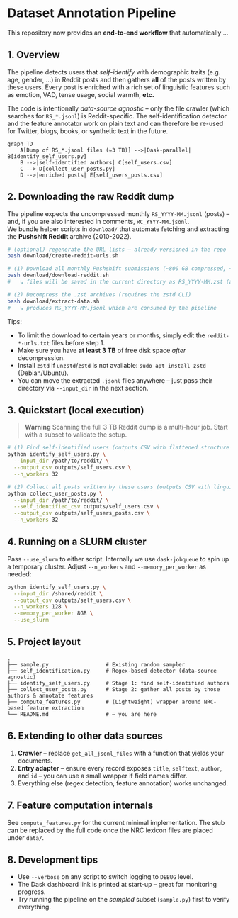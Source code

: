 # Dataset Annotation Pipeline

This repository now provides an **end-to-end workflow** that automatically …

## 1. Overview

The pipeline detects users that *self-identify* with demographic traits (e.g. age, gender, …) in Reddit posts and then gathers **all** of the posts written by these users. Every post is enriched with a rich set of linguistic features such as emotion, VAD, tense usage, social warmth, **etc.**

The code is intentionally *data-source agnostic* – only the file crawler (which searches for `RS_*.jsonl`) is Reddit-specific. The self-identification detector and the feature annotator work on plain text and can therefore be re-used for Twitter, blogs, books, or synthetic text in the future.

```mermaid
graph TD
    A[Dump of RS_*.jsonl files (≈3 TB)] -->|Dask-parallel| B[identify_self_users.py]
    B -->|self-identified authors| C[self_users.csv]
    C --> D[collect_user_posts.py]
    D -->|enriched posts| E[self_users_posts.csv]
```

## 2. Downloading the raw Reddit dump

The pipeline expects the uncompressed monthly `RS_YYYY-MM.jsonl` (posts) – and, if you are also interested in comments, `RC_YYYY-MM.jsonl`.  
We bundle helper scripts in `download/` that automate fetching and extracting the **Pushshift Reddit** archive (2010-2022).

```bash
# (optional) regenerate the URL lists – already versioned in the repo
bash download/create-reddit-urls.sh

# (1) Download all monthly Pushshift submissions (~800 GB compressed, ~3 TB uncompressed)
bash download/download-reddit.sh
#   ↳ files will be saved in the current directory as RS_YYYY-MM.zst (and RC_YYYY-MM.zst)

# (2) Decompress the .zst archives (requires the zstd CLI)
bash download/extract-data.sh
#   ↳ produces RS_YYYY-MM.jsonl which are consumed by the pipeline
```

Tips:
* To limit the download to certain years or months, simply edit the `reddit-*-urls.txt` files before step 1.
* Make sure you have **at least 3 TB** of free disk space *after* decompression.
* Install `zstd` if `unzstd`/`zstd` is not available: `sudo apt install zstd` (Debian/Ubuntu).
* You can move the extracted `.jsonl` files anywhere – just pass their directory via `--input_dir` in the next section.

## 3. Quickstart (local execution)

> **Warning**  Scanning the full 3 TB Reddit dump is a multi-hour job. Start with a subset to validate the setup.

```bash
# (1) Find self-identified users (outputs CSV with flattened structure and resolved age)
python identify_self_users.py \
  --input_dir /path/to/reddit/ \
  --output_csv outputs/self_users.csv \
  --n_workers 32

# (2) Collect all posts written by these users (outputs CSV with linguistic features)
python collect_user_posts.py \
  --input_dir /path/to/reddit/ \
  --self_identified_csv outputs/self_users.csv \
  --output_csv outputs/self_users_posts.csv \
  --n_workers 32
```

## 4. Running on a SLURM cluster

Pass `--use_slurm` to either script. Internally we use `dask-jobqueue` to spin up a temporary cluster. Adjust `--n_workers` and `--memory_per_worker` as needed:

```bash
python identify_self_users.py \
  --input_dir /shared/reddit \
  --output_csv outputs/self_users.csv \
  --n_workers 128 \
  --memory_per_worker 8GB \
  --use_slurm
```

## 5. Project layout

```
.
├── sample.py                  # Existing random sampler
├── self_identification.py     # Regex-based detector (data-source agnostic)
├── identify_self_users.py     # Stage 1: find self-identified authors
├── collect_user_posts.py      # Stage 2: gather all posts by those authors & annotate features
├── compute_features.py        # (Lightweight) wrapper around NRC-based feature extraction
└── README.md                  # ← you are here
```

## 6. Extending to other data sources

1. **Crawler** – replace `get_all_jsonl_files` with a function that yields your documents.
2. **Entry adapter** – ensure every record exposes `title`, `selftext`, `author`, and `id` – you can use a small wrapper if field names differ.
3. Everything else (regex detection, feature annotation) works unchanged.

## 7. Feature computation internals

See `compute_features.py` for the current minimal implementation. The stub can be replaced by the full code once the NRC lexicon files are placed under `data/`.

## 8. Development tips

* Use `--verbose` on any script to switch logging to `DEBUG` level.
* The Dask dashboard link is printed at start-up – great for monitoring progress.
* Try running the pipeline on the *sampled* subset (`sample.py`) first to verify everything.
